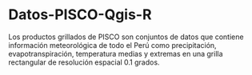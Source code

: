 # Datos-PISCO-Qgis-R
Los productos grillados de PISCO son conjuntos de datos que contiene información meteorológica de todo el Perú como precipitación, evapotranspiración, temperatura medias y extremas en una grilla rectangular de resolución espacial 0.1 grados.
